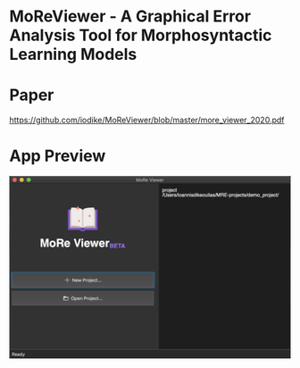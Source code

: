 # MoReViewer - A Graphical Error Analysis Tool for Morphosyntactic Learning Models

# Paper

https://github.com/iodike/MoReViewer/blob/master/more_viewer_2020.pdf

# App Preview

![alt text](https://github.com/JohnyDevv/MoReViewer/blob/master/media/start_window.png?raw=true)
